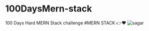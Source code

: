 # 100DaysMern-stack
100  Days Hard MERN Stack challenge
#MERN STACK 👉❤️
![sagar](https://github.com/sagarchaurasia176/100DaysMern-stack/assets/101509099/622b8b9f-e7ad-4739-9994-05c8b80c6f11)
